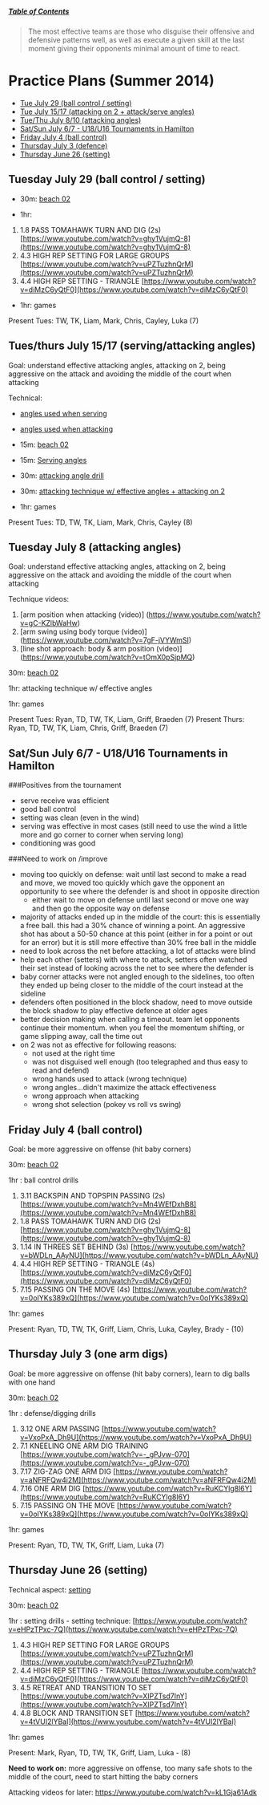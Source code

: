 ##### [Table of Contents](https://github.com/nvitas/beach-vball/blob/master/index.md)

>The most effective teams are those who disguise their offensive and defensive patterns well, as well as execute a given skill at the last moment giving their opponents minimal amount of time to react.

# Practice Plans (Summer 2014)

* [Tue July 29 (ball control / setting)](#07/29)
* [Tue July 15/17 (attacking on 2 + attack/serve angles)](#07/15)
* [Tue/Thu July 8/10 (attacking angles)](#07/08)
* [Sat/Sun July 6/7 - U18/U16 Tournaments in Hamilton](#hamilton-tournament)
* [Friday July 4 (ball control)](#07/04)
* [Thursday July 3 (defence)](#07/03)
* [Thursday June 26 (setting)](#06/26)
 

## <a name="07/29"></a> Tuesday July 29 (ball control / setting)

* 30m: [beach 02](https://github.com/nvitas/beach-vball/blob/master/02.md)

* 1hr:
1. 1.8	PASS TOMAHAWK TURN AND DIG 		(2s)	[https://www.youtube.com/watch?v=ghy1VujmQ-8](https://www.youtube.com/watch?v=ghy1VujmQ-8)
2. 4.3	HIGH REP SETTING FOR LARGE GROUPS	[https://www.youtube.com/watch?v=uPZTuzhnQrM](https://www.youtube.com/watch?v=uPZTuzhnQrM) 	
3. 4.4	HIGH REP SETTING - TRIANGLE	        [https://www.youtube.com/watch?v=diMzC6yQtF0](https://www.youtube.com/watch?v=diMzC6yQtF0)

* 1hr: games

Present Tues:  TW, TK, Liam, Mark, Chris, Cayley, Luka (7)

## <a name="07/15"></a> Tues/thurs July 15/17 (serving/attacking angles)
Goal: understand effective attacking angles, attacking on 2, being aggressive on the attack and avoiding the middle of the court when attacking

Technical: 
* [angles used when serving](https://github.com/nvitas/beach-vball/blob/master/img/serving-angles.JPG)
* [angles used when attacking](https://github.com/nvitas/beach-vball/blob/master/img/attacking-angles.JPG)

* 15m: [beach 02](https://github.com/nvitas/beach-vball/blob/master/02.md)
* 15m: [Serving angles](https://github.com/nvitas/beach-vball/blob/master/img/serve-angle-drill.JPG)
* 30m: [attacking angle drill](https://github.com/nvitas/beach-vball/blob/master/img/serve-attack-angle-drill.JPG)
* 30m: [attacking technique w/ effective angles + attacking on 2](https://github.com/nvitas/beach-vball/blob/master/img/attacking-drills.JPG)
* 1hr: games

Present Tues:  TD, TW, TK, Liam, Mark, Chris, Cayley (8)

## <a name="07/08"></a> Tuesday July 8 (attacking angles)
Goal: understand effective attacking angles, attacking on 2, being aggressive on the attack and avoiding the middle of the court when attacking

Technique videos:

1. [arm position when attacking (video)] (https://www.youtube.com/watch?v=gC-KZlbWaHw)
2. [arm swing using body torque (video)] (https://www.youtube.com/watch?v=7gF-jVYWmSI)
3. [line shot approach: body & arm position (video)] (https://www.youtube.com/watch?v=tOmX0pSjpMQ)


30m: [beach 02](https://github.com/nvitas/beach-vball/blob/master/02.md)

1hr: attacking technique w/ effective angles

1hr: games

Present Tues: Ryan, TD, TW, TK, Liam, Griff, Braeden (7)
Present Thurs: Ryan, TD, TW, TK, Liam, Chris, Griff, Braeden (7)

## <a name="hamilton-tournament"></a> Sat/Sun July 6/7 - U18/U16 Tournaments in Hamilton
###Positives from the tournament
- serve receive was efficient
- good ball control
- setting was clean (even in the wind)
- serving was effective in most cases (still need to use the wind a little more and go corner to corner when serving long)
- conditioning was good

###Need to work on /improve
- moving too quickly on defense: wait until last second to make a read and move, we moved too quickly which gave the opponent an opportunity to see where the defender is and shoot in opposite direction
  * either wait to move on defense until last second or move one way and then go the opposite way on defense
- majority of attacks ended up in the middle of the court: this is essentially a free ball. this had a 30% chance of winning a point. An aggressive shot has about a 50-50 chance at this point (either in for a point or out for an error) but it is still more effective than 30% free ball in the middle
- need to look across the net before attacking, a lot of attacks were blind
- help each other (setters) with where to attack, setters often watched their set instead of looking across the net to see where the defender is
- baby corner attacks were not angled enough to the sidelines, too often they ended up being closer to the middle of the court instead at the sideline
- defenders often positioned in the block shadow, need to move outside the block shadow to play effective defence at older ages
- better decision making when calling a timeout. team let opponents continue their momentum. when you feel the momentum shifting, or game slipping away, call the time out
- on 2 was not as effective for following reasons:
  - not used at the right time
  - was not disguised well enough (too telegraphed and thus easy to read and defend)
  - wrong hands used to attack (wrong technique)
  - wrong angles...didn't maximize the attack effectiveness
  - wrong approach when attacking 
  - wrong shot selection (pokey vs roll vs swing)


## <a name="07/04"></a> Friday July 4 (ball control)
Goal: be more aggressive on offense (hit baby corners)

30m: [beach 02](https://github.com/nvitas/beach-vball/blob/master/02.md)

1hr : ball control drills

1.	3.11	BACKSPIN AND TOPSPIN PASSING	(2s)	[https://www.youtube.com/watch?v=Mn4WEfDxhB8](https://www.youtube.com/watch?v=Mn4WEfDxhB8)
2.	1.8		PASS TOMAHAWK TURN AND DIG 		(2s)	[https://www.youtube.com/watch?v=ghy1VujmQ-8](https://www.youtube.com/watch?v=ghy1VujmQ-8)
3.	1.14	IN THREES SET BEHIND			(3s)	[https://www.youtube.com/watch?v=bWDLn_AAyNU](https://www.youtube.com/watch?v=bWDLn_AAyNU)
4.	4.4		HIGH REP SETTING - TRIANGLE	    (4s)    [https://www.youtube.com/watch?v=diMzC6yQtF0](https://www.youtube.com/watch?v=diMzC6yQtF0)
5.	7.15	PASSING ON THE MOVE				(4s)	[https://www.youtube.com/watch?v=0oIYKs389xQ](https://www.youtube.com/watch?v=0oIYKs389xQ)

1hr: games

Present: Ryan, TD, TW, TK, Griff, Liam, Chris, Luka, Cayley, Brady - (10)
 
 
## <a name="07/03"></a>Thursday July 3 (one arm digs)
Goal: be more aggressive on offense (hit baby corners), learn to dig balls with one hand 

30m: [beach 02](https://github.com/nvitas/beach-vball/blob/master/02.md)

1hr : defense/digging drills

1.	3.12 ONE ARM PASSING				[https://www.youtube.com/watch?v=VxoPxA_Dh9U](https://www.youtube.com/watch?v=VxoPxA_Dh9U)
2.	7.1  KNEELING ONE ARM DIG TRAINING	[https://www.youtube.com/watch?v=-_gPJvw-070](https://www.youtube.com/watch?v=-_gPJvw-070)
3.	7.17 ZIG-ZAG ONE ARM DIG			[https://www.youtube.com/watch?v=aNFRFQw4i2M](https://www.youtube.com/watch?v=aNFRFQw4i2M)
4.	7.16 ONE ARM DIG					[https://www.youtube.com/watch?v=RuKCYlg8l6Y](https://www.youtube.com/watch?v=RuKCYlg8l6Y)
5.	7.15 PASSING ON THE MOVE			[https://www.youtube.com/watch?v=0oIYKs389xQ](https://www.youtube.com/watch?v=0oIYKs389xQ)

1hr: games

Present: Ryan, TD, TW, TK, Griff, Liam, Luka (7) 



## <a name="06/26"></a>Thursday June 26 (setting)
Technical aspect: [setting](https://github.com/nvitas/beach-vball/blob/master/setting.md)

30m: [beach 02](https://github.com/nvitas/beach-vball/blob/master/02.md)

1hr : setting drills - setting technique:	[https://www.youtube.com/watch?v=eHPzTPxc-7Q](https://www.youtube.com/watch?v=eHPzTPxc-7Q)

1. 4.3	HIGH REP SETTING FOR LARGE GROUPS	[https://www.youtube.com/watch?v=uPZTuzhnQrM](https://www.youtube.com/watch?v=uPZTuzhnQrM) 	
2. 4.4	HIGH REP SETTING - TRIANGLE	        [https://www.youtube.com/watch?v=diMzC6yQtF0](https://www.youtube.com/watch?v=diMzC6yQtF0)		
3. 4.5	RETREAT AND TRANSITION TO SET	    [https://www.youtube.com/watch?v=XIPZTsd7InY](https://www.youtube.com/watch?v=XIPZTsd7InY)		
4. 4.8	BLOCK AND TRANSITION SET	        [https://www.youtube.com/watch?v=4tVUI2lYBaI](https://www.youtube.com/watch?v=4tVUI2lYBaI)		

1hr: games

Present: Mark, Ryan, TD, TW, TK, Griff, Liam, Luka - (8)

**Need to work on:** more aggressive on offense, too many safe shots to the middle of the court, need to start hitting the baby corners 

Attacking videos for later:
https://www.youtube.com/watch?v=kL1Gja61Adk
